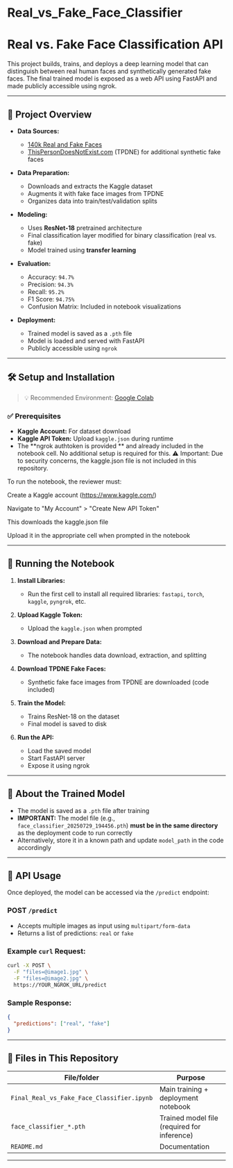 # Real_vs_Fake_Face_Classifier
# Real vs. Fake Face Classification API

This project builds, trains, and deploys a deep learning model that can distinguish between real human faces and synthetically generated fake faces. The final trained model is exposed as a web API using FastAPI and made publicly accessible using ngrok.

---

## 🧠 Project Overview

* **Data Sources:**

  * [140k Real and Fake Faces](https://www.kaggle.com/datasets/xhlulu/140k-real-and-fake-faces)
  * [ThisPersonDoesNotExist.com](https://thispersondoesnotexist.com) (TPDNE) for additional synthetic fake faces

* **Data Preparation:**

  * Downloads and extracts the Kaggle dataset
  * Augments it with fake face images from TPDNE
  * Organizes data into train/test/validation splits

* **Modeling:**

  * Uses **ResNet-18** pretrained architecture
  * Final classification layer modified for binary classification (real vs. fake)
  * Model trained using **transfer learning**

* **Evaluation:**

  * Accuracy: `94.7%`
  * Precision: `94.3%`
  * Recall: `95.2%`
  * F1 Score: `94.75%`
  * Confusion Matrix: Included in notebook visualizations

* **Deployment:**

  * Trained model is saved as a `.pth` file
  * Model is loaded and served with FastAPI
  * Publicly accessible using `ngrok`

---

## 🛠 Setup and Installation

> 💡 Recommended Environment: [Google Colab](https://colab.research.google.com/)

### ✅ Prerequisites

* **Kaggle Account:** For dataset download
* **Kaggle API Token:** Upload `kaggle.json` during runtime
* The **ngrok authtoken is provided ** and already included in the notebook cell. No additional setup is required for this.
⚠️ Important: Due to security concerns, the kaggle.json file is not included in this repository.

To run the notebook, the reviewer must:

Create a Kaggle account (https://www.kaggle.com/)

Navigate to "My Account" > "Create New API Token"

This downloads the kaggle.json file

Upload it in the appropriate cell when prompted in the notebook

---

## 🚀 Running the Notebook

1. **Install Libraries:**

   * Run the first cell to install all required libraries: `fastapi`, `torch`, `kaggle`, `pyngrok`, etc.

2. **Upload Kaggle Token:**

   * Upload the `kaggle.json` when prompted

3. **Download and Prepare Data:**

   * The notebook handles data download, extraction, and splitting

4. **Download TPDNE Fake Faces:**

   * Synthetic fake face images from TPDNE are downloaded (code included)

5. **Train the Model:**

   * Trains ResNet-18 on the dataset
   * Final model is saved to disk

6. **Run the API:**

   * Load the saved model
   * Start FastAPI server
   * Expose it using ngrok

---

## 🤖 About the Trained Model

* The model is saved as a `.pth` file after training
* **IMPORTANT:** The model file (e.g., `face_classifier_20250729_194456.pth`) **must be in the same directory** as the deployment code to run correctly
* Alternatively, store it in a known path and update `model_path` in the code accordingly

---

## 🔌 API Usage

Once deployed, the model can be accessed via the `/predict` endpoint:

### POST `/predict`

* Accepts multiple images as input using `multipart/form-data`
* Returns a list of predictions: `real` or `fake`

### Example `curl` Request:

```bash
curl -X POST \
  -F "files=@image1.jpg" \
  -F "files=@image2.jpg" \
  https://YOUR_NGROK_URL/predict
```

### Sample Response:

```json
{
  "predictions": ["real", "fake"]
}
```

---

## 📂 Files in This Repository

| File/folder                                | Purpose                                     |
| ------------------------------------------ | ------------------------------------------- |
| `Final_Real_vs_Fake_Face_Classifier.ipynb` | Main training + deployment notebook         |
| `face_classifier_*.pth`                    | Trained model file (required for inference) |
| `README.md`                                | Documentation                               |


---






